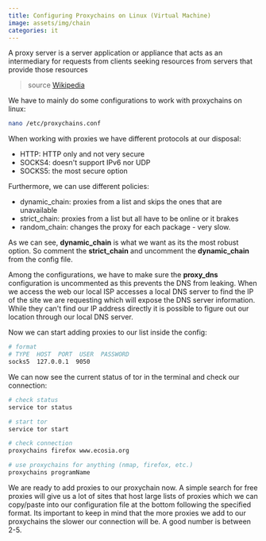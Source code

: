 ```yaml
---
title: Configuring Proxychains on Linux (Virtual Machine)
image: assets/img/chain
categories: it
---
```


A proxy server is a server application or appliance that acts as an
intermediary for requests from clients seeking resources from servers that
provide those resources

> source [Wikipedia](https://en.wikipedia.org/wiki/Proxy_server)

We have to mainly do some configurations to work with proxychains on linux:

```bash
nano /etc/proxychains.conf
```

When working with proxies we have different protocols at our disposal:

- HTTP: HTTP only and not very secure
- SOCKS4: doesn't support IPv6 nor UDP
- SOCKS5: the most secure option

Furthermore, we can use different policies:

- dynamic_chain: proxies from a list and skips the ones that are unavailable
- strict_chain: proxies from a list but all have to be online or it brakes
- random_chain: changes the proxy for each package - very slow.

As we can see, **dynamic_chain** is what we want as its the most robust option.
So comment the **strict_chain** and uncomment the **dynamic_chain** from the
config file.

Among the configurations, we have to make sure the **proxy_dns** configuration
is uncommented as this prevents the DNS from leaking. When we access the web our
local ISP accesses a local DNS server to find the IP of the site we are
requesting which will expose the DNS server information. While they can't find
our IP address directly it is possible to figure out our location through our
local DNS server.

Now we can start adding proxies to our list inside the config:

```bash
# format
# TYPE  HOST  PORT  USER  PASSWORD
socks5  127.0.0.1  9050
```

We can now see the current status of tor in the terminal and check our
connection:

```bash
# check status
service tor status

# start tor
service tor start

# check connection
proxychains firefox www.ecosia.org

# use proxychains for anything (nmap, firefox, etc.)
proxychains programName
```

We are ready to add proxies to our proxychain now. A simple search for free
proxies will give us a lot of sites that host large lists of proxies which we
can copy/paste into our configuration file at the bottom following the specified
format. Its important to keep in mind that the more proxies we add to our
proxychains the slower our connection will be. A good number is between 2-5.
